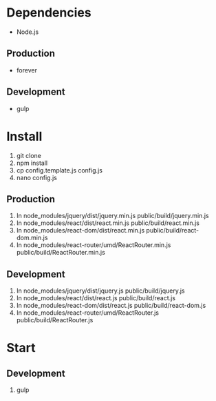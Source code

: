 # Dependencies
+ Node.js
## Production
+ forever
## Development
+ gulp

# Install
1. git clone
2. npm install
3. cp config.template.js config.js
4. nano config.js
## Production
1. ln node_modules/jquery/dist/jquery.min.js public/build/jquery.min.js
2. ln node_modules/react/dist/react.min.js public/build/react.min.js
3. ln node_modules/react-dom/dist/react.min.js public/build/react-dom.min.js
4. ln node_modules/react-router/umd/ReactRouter.min.js public/build/ReactRouter.min.js
## Development
1. ln node_modules/jquery/dist/jquery.js public/build/jquery.js
2. ln node_modules/react/dist/react.js public/build/react.js
3. ln node_modules/react-dom/dist/react.js public/build/react-dom.js
4. ln node_modules/react-router/umd/ReactRouter.js public/build/ReactRouter.js

# Start
## Development
1. gulp
